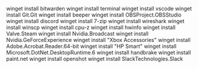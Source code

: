 winget install bitwarden
winget install terminal
winget install vscode
winget install Git.Git
winget install beeper
winget install OBSProject.OBSStudio
winget install discord
winget install 7-zip
winget install wireshark
winget install winscp
winget install cpu-z
winget install hwinfo
winget install Valve.Steam
winget install Nvidia.Broadcast
winget install Nvidia.GeForceExperience
winget install "Xbox Accessories"
winget install Adobe.Acrobat.Reader.64-bit
winget install "HP Smart"
winget install Microsoft.DotNet.DesktopRuntime.6
winget install handbrake
winget install paint.net
winget install openshot
winget install SlackTechnologies.Slack